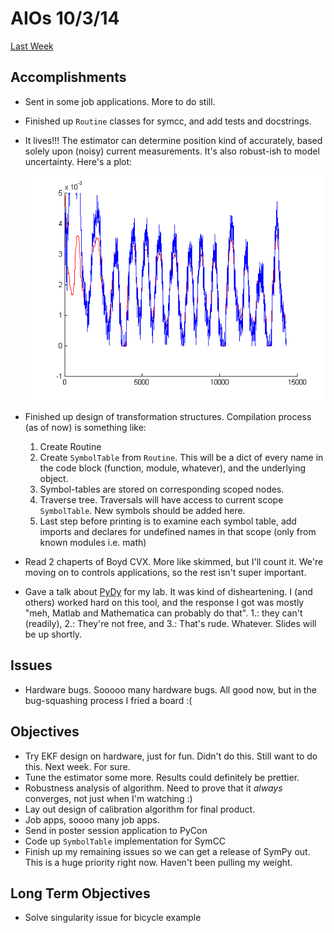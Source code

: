# AIOs 10/3/14

[Last Week](aio_9_26_14.md)

## Accomplishments
- Sent in some job applications. More to do still.
- Finished up `Routine` classes for symcc, and add tests and docstrings.
- It lives!!! The estimator can determine position kind of accurately, based
  solely upon (noisy) current measurements. It's also robust-ish to model
  uncertainty. Here's a plot:

  ![It Lives!!!](https://github.com/jcrist/AIOs/raw/master/images/response_plot.png)

- Finished up design of transformation structures. Compilation process (as of
  now) is something like:
    1. Create Routine
    2. Create `SymbolTable` from `Routine`. This will be a dict of every name
    in the code block (function, module, whatever), and the underlying object.
    3. Symbol-tables are stored on corresponding scoped nodes.
    4. Traverse tree. Traversals will have access to current scope
    `SymbolTable`. New symbols should be added here.
    5. Last step before printing is to examine each symbol table, add imports
    and declares for undefined names in that scope (only from known modules
    i.e. math)
- Read 2 chaperts of Boyd CVX. More like skimmed, but I'll count it. We're
  moving on to controls applications, so the rest isn't super important.
- Gave a talk about [PyDy](https://github.com/pydy/pydy) for my lab. It was
  kind of disheartening. I (and others) worked hard on this tool, and the
  response I got was mostly "meh, Matlab and Mathematica can probably do that".
  1.: they can't (readily), 2.: They're not free, and 3.: That's rude.
  Whatever. Slides will be up shortly.

## Issues
- Hardware bugs. Sooooo many hardware bugs. All good now, but in the
  bug-squashing process I fried a board :(

## Objectives

- Try EKF design on hardware, just for fun. Didn't do this. Still want to do
  this. Next week. For sure.
- Tune the estimator some more. Results could definitely be prettier.
- Robustness analysis of algorithm. Need to prove that it *always* converges,
  not just when I'm watching :)
- Lay out design of calibration algorithm for final product.
- Job apps, soooo many job apps. 
- Send in poster session application to PyCon
- Code up `SymbolTable` implementation for SymCC
- Finish up my remaining issues so we can get a release of SymPy out. This is a
  huge priority right now. Haven't been pulling my weight.

## Long Term Objectives

- Solve singularity issue for bicycle example
